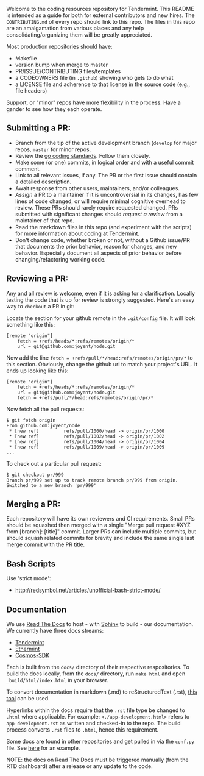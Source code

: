 Welcome to the coding resources repository for Tendermint. This README is intended as a guide for both for external contributors and new hires. The `CONTRIBUTING.md` of every repo should link to this repo. The files in this repo are an amalgamation from various places and any help consolidating/organizing them will be greatly appreciated.

Most production repositories should have:

- Makefile
- version bump when merge to master
- PR/ISSUE/CONTRIBUTING files/templates
- a CODEOWNERS file (in `.github`) showing who gets to do what
- a LICENSE file and adherence to that license in the source code (e.g., file headers)

Support, or "minor" repos have more flexibility in the process. Have a gander to see how they each operate.

## Submitting a PR:

- Branch from the tip of the active development branch (`develop` for major repos, `master` for minor repos.
- Review the [go coding standards](https://github.com/tendermint/coding/blob/master/go/coding_standard.md). Follow them closely.
- Make some (or one) commits, in logical order and with a useful commit comment.
- Link to all relevant issues, if any.  The PR or the first issue should contain a detailed description.
- Await response from other users, maintainers, and/or colleagues.
- _Assign_ a PR to a maintainer if it is uncontroversial in its changes, has few lines of code changed, or will require minimal cognitive overhead to review. These PRs should rarely require requested changed. PRs submitted with significant changes should _request a review_ from a maintainer of that repo.
- Read the markdown files in this repo (and experiment with the scripts) for more information about coding at Tendermint.
- Don't change code, whether broken or not, without a Github issue/PR that documents the prior behavior, reason for changes, and new behavior.  Especially document all aspects of prior behavior before changing/refactoring working code.

## Reviewing a PR:

Any and all review is welcome, even if it is asking for a clarification. Locally testing the code that is up for review is strongly suggested. Here's an easy way to `checkout` a PR in git:

Locate the section for your github remote in the `.git/config` file. It will look something like this:

```
[remote "origin"]
	fetch = +refs/heads/*:refs/remotes/origin/*
	url = git@github.com:joyent/node.git
```

Now add the line `fetch = +refs/pull/*/head:refs/remotes/origin/pr/*` to this section. Obviously, change the github url to match your project's URL. It ends up looking like this:

```
[remote "origin"]
	fetch = +refs/heads/*:refs/remotes/origin/*
	url = git@github.com:joyent/node.git
	fetch = +refs/pull/*/head:refs/remotes/origin/pr/*
```

Now fetch all the pull requests:

```
$ git fetch origin
From github.com:joyent/node
 * [new ref]         refs/pull/1000/head -> origin/pr/1000
 * [new ref]         refs/pull/1002/head -> origin/pr/1002
 * [new ref]         refs/pull/1004/head -> origin/pr/1004
 * [new ref]         refs/pull/1009/head -> origin/pr/1009
...
```

To check out a particular pull request:

```
$ git checkout pr/999
Branch pr/999 set up to track remote branch pr/999 from origin.
Switched to a new branch 'pr/999'
```

## Merging a PR:

Each repository will have its own reviewers and CI requirements. Small PRs should be squashed then merged with a single "Merge pull request #XYZ from [branch]: [title]" commit. Larger PRs can include multiple commits, but should squash related commits for brevity and include the same single last merge commit with the PR title.

## Bash Scripts

Use 'strict mode':

- http://redsymbol.net/articles/unofficial-bash-strict-mode/

## Documentation

We use [Read The Docs](https://readthedocs.org/) to host - with [Sphinx](http://www.sphinx-doc.org/en/stable/) to build - our documentation. We currently have three docs streams:

* [Tendermint](https://tendermint.readthedocs.io)
* [Ethermint](https://ethermint.readthedocs.io)
* [Cosmos-SDK](https://cosmos-sdk.readthedocs.io)

Each is built from the `docs/` directory of their respective respositories. To build the docs locally, from the `docs/` directory, run `make html` and open `_build/html/index.html` in your browser.

To convert documentation in markdown (.md) to reStructuredText (.rst), [this tool](https://github.com/kgryte/markdown-to-restructuredtext) can be used.

Hyperlinks within the docs require that the `.rst` file type be changed to `.html` where applicable. For example:
`<./app-development.html>` refers to `app-development.rst` as written and checked-in to the repo. The build process converts `.rst` files to `.html`, hence this requirement.

Some docs are found in other repositories and get pulled in via the `conf.py` file. See [here](https://github.com/tendermint/tendermint/blob/88f5f21dbbf55589680d5e832647f5869f4fda1a/docs/conf.py#L174-L197) for an example.

NOTE: the docs on Read The Docs must be triggered manually (from the RTD dashboard) after a release or any update to the code.

